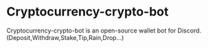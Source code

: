 # Cryptocurrency-crypto-bot
Cryptocurrency-crypto-bot is an open-source wallet bot for Discord. (Deposit,Withdraw,Stake,Tip,Rain,Drop...)
